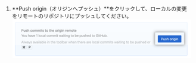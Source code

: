 1. **Push origin（オリジンへプッシュ）**をクリックして、ローカルの変更をリモートのリポジトリにプッシュしてください。 ![プッシュボタン](/assets/images/help/desktop/push-origin-button.png)
